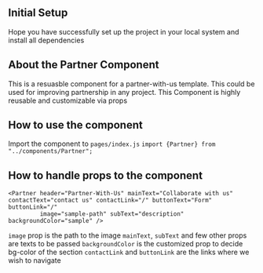 ## Initial Setup

Hope you have successfully set up the project in your local system and install all dependencies

## About the Partner Component

This is a resuasble component for a partner-with-us template. This could be used for improving partnership in any project. This Component is highly reusable and customizable via props

## How to use the component

Import the component to `pages/index.js`
`import {Partner} from "../components/Partner";`

## How to handle props to the component

```
<Partner header="Partner-With-Us" mainText="Collaborate with us" contactText="contact us" contactLink="/" buttonText="Form" buttonLink="/"
         image="sample-path" subText="description" backgroundColor="sample" />
```

`image` prop is the path to the image
`mainText`, `subText` and few other props are texts to be passed
`backgroundColor` is the customized prop to decide bg-color of the section
`contactLink` and `buttonLink` are the links where we wish to navigate
